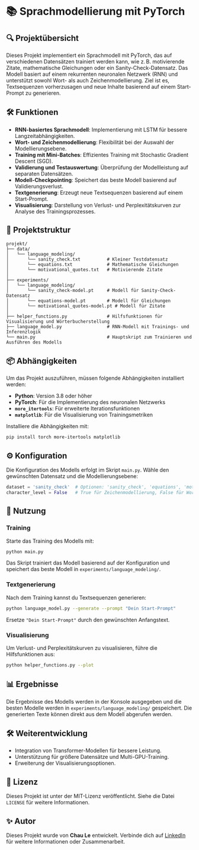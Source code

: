 # 📚 Sprachmodellierung mit PyTorch

## 🔍 Projektübersicht
Dieses Projekt implementiert ein Sprachmodell mit PyTorch, das auf verschiedenen Datensätzen trainiert werden kann, wie z. B. motivierende Zitate, mathematische Gleichungen oder ein Sanity-Check-Datensatz. Das Modell basiert auf einem rekurrenten neuronalen Netzwerk (RNN) und unterstützt sowohl Wort- als auch Zeichenmodellierung. Ziel ist es, Textsequenzen vorherzusagen und neue Inhalte basierend auf einem Start-Prompt zu generieren.

## 🛠️ Funktionen
- **RNN-basiertes Sprachmodell**: Implementierung mit LSTM für bessere Langzeitabhängigkeiten.
- **Wort- und Zeichenmodellierung**: Flexibilität bei der Auswahl der Modellierungsebene.
- **Training mit Mini-Batches**: Effizientes Training mit Stochastic Gradient Descent (SGD).
- **Validierung und Testauswertung**: Überprüfung der Modellleistung auf separaten Datensätzen.
- **Modell-Checkpointing**: Speichert das beste Modell basierend auf Validierungsverlust.
- **Textgenerierung**: Erzeugt neue Textsequenzen basierend auf einem Start-Prompt.
- **Visualisierung**: Darstellung von Verlust- und Perplexitätskurven zur Analyse des Trainingsprozesses.

## 📁 Projektstruktur
```plaintext
projekt/
├── data/
│   └── language_modeling/
│       └── sanity_check.txt          # Kleiner Testdatensatz
│       └── equations.txt             # Mathematische Gleichungen
│       └── motivational_quotes.txt   # Motivierende Zitate
│
├── experiments/
│   └── language_modeling/
│       └── sanity_check-model.pt     # Modell für Sanity-Check-Datensatz
│       └── equations-model.pt        # Modell für Gleichungen
│       └── motivational_quotes-model.pt # Modell für Zitate
│
├── helper_functions.py               # Hilfsfunktionen für Visualisierung und Wörterbucherstellung
├── language_model.py                 # RNN-Modell mit Trainings- und Inferenzlogik
└── main.py                           # Hauptskript zum Trainieren und Ausführen des Modells
```

## 📦 Abhängigkeiten
Um das Projekt auszuführen, müssen folgende Abhängigkeiten installiert werden:
- **Python**: Version 3.8 oder höher
- **PyTorch**: Für die Implementierung des neuronalen Netzwerks
- **`more_itertools`**: Für erweiterte Iterationsfunktionen
- **`matplotlib`**: Für die Visualisierung von Trainingsmetriken

Installiere die Abhängigkeiten mit:
```bash
pip install torch more-itertools matplotlib
```

## ⚙️ Konfiguration
Die Konfiguration des Modells erfolgt im Skript `main.py`. Wähle den gewünschten Datensatz und die Modellierungsebene:
```python
dataset = 'sanity_check'  # Optionen: 'sanity_check', 'equations', 'motivational_quotes'
character_level = False   # True für Zeichenmodellierung, False für Wortmodellierung
```

## 🚀 Nutzung
### Training
Starte das Training des Modells mit:
```bash
python main.py
```
Das Skript trainiert das Modell basierend auf der Konfiguration und speichert das beste Modell in `experiments/language_modeling/`.

### Textgenerierung
Nach dem Training kannst du Textsequenzen generieren:
```bash
python language_model.py --generate --prompt "Dein Start-Prompt"
```
Ersetze `"Dein Start-Prompt"` durch den gewünschten Anfangstext.

### Visualisierung
Um Verlust- und Perplexitätskurven zu visualisieren, führe die Hilfsfunktionen aus:
```bash
python helper_functions.py --plot
```

## 📊 Ergebnisse
Die Ergebnisse des Modells werden in der Konsole ausgegeben und die besten Modelle werden in `experiments/language_modeling/` gespeichert. Die generierten Texte können direkt aus dem Modell abgerufen werden.

## 🛠️ Weiterentwicklung
- Integration von Transformer-Modellen für bessere Leistung.
- Unterstützung für größere Datensätze und Multi-GPU-Training.
- Erweiterung der Visualisierungsoptionen.

## 📄 Lizenz
Dieses Projekt ist unter der MIT-Lizenz veröffentlicht. Siehe die Datei `LICENSE` für weitere Informationen.

## ✨ Autor
Dieses Projekt wurde von **Chau Le** entwickelt. Verbinde dich auf [LinkedIn](https://www.linkedin.com/in/chaule0702/) für weitere Informationen oder Zusammenarbeit.